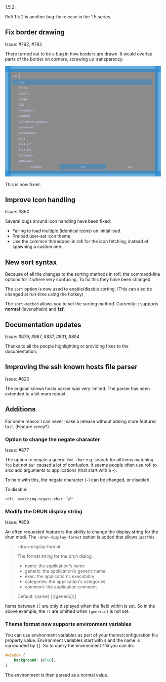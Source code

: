 1.5.2: 

Rofi 1.5.2 is another bug-fix release in the 1.5 series. 


## Fix border drawing

Issue: #792, #783

There turned out to be a bug in how borders are drawn. It would overlap parts of the border on corners, screwing up
transparency.

![broken border](border-issue.png)

This is now fixed.

## Improve Icon handling

Issue: #860

Several bugs around Icon handling have been fixed:

* Failing to load multiple (identical icons) on initial load.
* Preload user-set icon theme.
* Use the common threadpool in rofi for the icon fetching, instead of spawning a custom one.


## New sort syntax

Because of all the changes to the sorting methods in rofi, the command-line options for it where very confusing.
To fix this they have been changed.

The `sort` option is now used to enable/disable sorting. (This can also be changed at run-time using the hotkey)

The `sort-method` allows you to set the sorting method. Currently it supports **normal** (levenshtein) and **fzf**.

## Documentation updates

Issue: #879, #867, #837, #831, #804

Thanks to all the people highlighting or providing fixes to the documentation.

## Improving the ssh known hosts file parser

Issue: #820

The original known hosts parser was very limited. The parser has been extended to a bit more robust.

## Additions

For some reason I can never make a release without adding more features to it. (Feature creep?).

### Option to change the negate character

Issue: #877

The option to negate a query: `foo -bar` e.g. search for all items matching `foo` but not `bar` caused a lot of
confusion. It seems people often use rofi to also add arguments to applications (that start with a -).

To help with this, the negate character (`-`) can be changed, or disabled.

To disable:

```
rofi -matching-negate-char '\0'
```


### Modify the DRUN display string

Issue: #858

An often requested feature is the ability to change the display string for the drun modi.
The `-drun-display-format` option is added that allows just this.

> -drun-display-format
> 
> The format string for the drun dialog:
> * name: the application's name
> * generic: the application's generic name
> * exec: the application's executable
> * categories: the application's categories
> * comment: the application comment
> 
> Default: {name} [({generic})]

Items between `[]` are only displayed when the field within is set. So in the above example, the `()` are omitted when
`{generic}` is not set.


### Theme format now supports environment variables

You can use environment variables as part of your theme/configuration file property value.
Environment variables start with `$` and the name is surrounded by `{}`.
So to query the environment `FOO` you can do:

```css
#window {
    background: ${FOO};
}
```

The environment is then parsed as a normal value.
